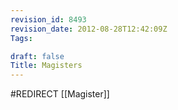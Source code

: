 ```yaml
---
revision_id: 8493
revision_date: 2012-08-28T12:42:09Z
Tags:

draft: false
Title: Magisters
---
```

#REDIRECT [[Magister]]